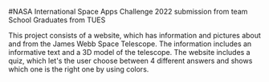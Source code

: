 #NASA International Space Apps Challenge 2022 submission from team School Graduates from TUES

This project consists of a website, which has information and pictures about and from the James Webb Space Telescope. The information includes an informative text and a 3D model of the telescope. The website includes a quiz, which let's the user choose between 4 different answers and shows which one is the right one by using colors.